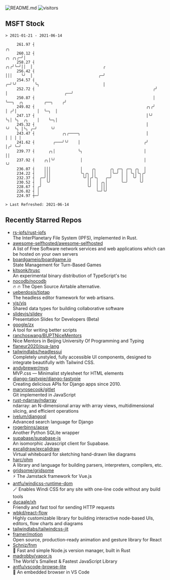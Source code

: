 ![README.md](https://github.com/Gerhut/Gerhut/workflows/README.md/badge.svg)
![visitors](https://visitors.vercel.app/Gerhut/Gerhut?token=8cf69d1f6813d272ef062726b6070c9be4ff72038cfe5a7ded7384a8da65d866)

## MSFT Stock

```
> 2021-01-21 - 2021-06-14

     261.97 ┤                                                                 ╭╮                                 
     260.12 ┤                                                          ╭╮ ╭╮╭─╯│                                 
     258.27 ┤                                                       ╭╮╭╯╰─╯││  │                               ╭ 
     256.42 ┤                                                       │││    ╰╯  │                             ╭─╯ 
     254.57 ┤                                                     ╭─╯╰╯        ╰╮                            │   
     252.72 ┤                                                    ╭╯             │                         ╭──╯   
     250.87 ┤                                                    │              ╰──╮  ╭╮         ╭──╮    ╭╯      
     249.02 ┤                                                 ╭╮╭╯                 │ ╭╯│         │  ╰─╮  │       
     247.17 ┤                                                 │╰╯                  ╰╮│ ╰╮  ╭╮    │    ╰─╮│       
     245.32 ┤                                                 │                     ╰╯  ╰╮ │╰╮ ╭─╯      ╰╯       
     243.47 ┤            ╭╮╭────╮                             │                          │ │ │ │                 
     241.62 ┤        ╭───╯╰╯    │                            ╭╯                          │╭╯ ╰─╯                 
     239.77 ┤      ╭╮│          ╰╮                           │                           ││                      
     237.92 ┤    ╭╮│╰╯           │                           │                           ╰╯                      
     236.07 ┤    │││             │    ╭╮      ╭╮ ╭─╮ ╭─╮ ╭╮  │                                                   
     234.22 ┤    │││             ╰╮╭╮ ││      │╰─╯ │ │ ╰╮│╰╮╭╯                                                   
     232.37 ┤  ╭─╯││              ╰╯│╭╯╰╮   ╭─╯    │ │  ╰╯ ││                                                    
     230.52 ┤  │  ╰╯                ││  │ ╭╮│      ╰─╯     ╰╯                                                    
     228.67 ┤ ╭╯                    ╰╯  │ │││                                                                    
     226.82 ┤ │                         ╰─╯╰╯                                                                    
     224.97 ┼─╯                                                                                                  

> Last Refreshed: 2021-06-14
```

## Recently Starred Repos

- [rs-ipfs/rust-ipfs](https://github.com/rs-ipfs/rust-ipfs)  
  The InterPlanetary File System (IPFS), implemented in Rust.
- [awesome-selfhosted/awesome-selfhosted](https://github.com/awesome-selfhosted/awesome-selfhosted)  
  A list of Free Software network services and web applications which can be hosted on your own servers
- [boardgameio/boardgame.io](https://github.com/boardgameio/boardgame.io)  
  State Management for Turn-Based Games
- [kitsonk/trusc](https://github.com/kitsonk/trusc)  
  An experimental binary distribution of TypeScript's tsc
- [nocodb/nocodb](https://github.com/nocodb/nocodb)  
  🔥 🔥  The Open Source Airtable alternative. 
- [ueberdosis/tiptap](https://github.com/ueberdosis/tiptap)  
  The headless editor framework for web artisans.
- [yjs/yjs](https://github.com/yjs/yjs)  
  Shared data types for building collaborative software
- [slidevjs/slidev](https://github.com/slidevjs/slidev)  
  Presentation Slides for Developers (Beta)
- [google/zx](https://github.com/google/zx)  
  A tool for writing better scripts
- [ranchoswang/BUPTNiceMentors](https://github.com/ranchoswang/BUPTNiceMentors)  
  Nice Mentors in Beijing University Of Programming and Typing 
- [flaneur2020/pua-lang](https://github.com/flaneur2020/pua-lang)  
- [tailwindlabs/headlessui](https://github.com/tailwindlabs/headlessui)  
  Completely unstyled, fully accessible UI components, designed to integrate beautifully with Tailwind CSS.
- [andybrewer/mvp](https://github.com/andybrewer/mvp)  
  MVP.css — Minimalist stylesheet for HTML elements
- [django-tastypie/django-tastypie](https://github.com/django-tastypie/django-tastypie)  
  Creating delicious APIs for Django apps since 2010.
- [maryrosecook/gitlet](https://github.com/maryrosecook/gitlet)  
  Git implemented in JavaScript
- [rust-ndarray/ndarray](https://github.com/rust-ndarray/ndarray)  
  ndarray: an N-dimensional array with array views, multidimensional slicing, and efficient operations
- [ivelum/djangoql](https://github.com/ivelum/djangoql)  
  Advanced search language for Django
- [rogerbinns/apsw](https://github.com/rogerbinns/apsw)  
  Another Python SQLite wrapper
- [supabase/supabase-js](https://github.com/supabase/supabase-js)  
  An isomorphic Javascript client for Supabase.
- [excalidraw/excalidraw](https://github.com/excalidraw/excalidraw)  
  Virtual whiteboard for sketching hand-drawn like diagrams
- [harc/ohm](https://github.com/harc/ohm)  
  A library and language for building parsers, interpreters, compilers, etc.
- [gridsome/gridsome](https://github.com/gridsome/gridsome)  
  ⚡️ The Jamstack framework for Vue.js
- [antfu/windicss-runtime-dom](https://github.com/antfu/windicss-runtime-dom)  
  🪄 Enables Windi CSS for any site with one-line code without any build tools 
- [ducaale/xh](https://github.com/ducaale/xh)  
  Friendly and fast tool for sending HTTP requests
- [wbkd/react-flow](https://github.com/wbkd/react-flow)  
  Highly customizable library for building interactive node-based UIs, editors, flow charts and diagrams 
- [tailwindlabs/tailwindcss-jit](https://github.com/tailwindlabs/tailwindcss-jit)  
- [framer/motion](https://github.com/framer/motion)  
  Open source, production-ready animation and gesture library for React
- [Schniz/fnm](https://github.com/Schniz/fnm)  
  🚀 Fast and simple Node.js version manager, built in Rust
- [madrobby/vapor.js](https://github.com/madrobby/vapor.js)  
  The World's Smallest & Fastest JavaScript Library
- [antfu/vscode-browse-lite](https://github.com/antfu/vscode-browse-lite)  
  🚀 An embedded browser in VS Code
